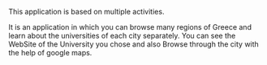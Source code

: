 

This application is based on multiple activities.

It is an application in which you can browse many regions of Greece and learn about the universities of each city separately.
You can see the WebSite of the University you chose and also Browse through the city with the help of google maps. 
